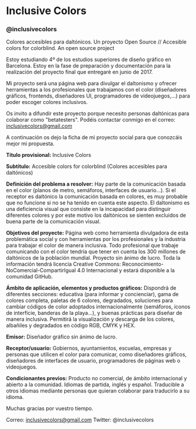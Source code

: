 # Inclusive Colors
### @inclusivecolors

Colores accesibles para daltónicos. Un proyecto Open Source // Accesible colors for colorblind. An open source project

Estoy estudiando 4º de los estudios superiores de diseño gráfico en Barcelona. Estoy en la fase de preparación y documentación para la realización del proyecto final que entregaré en junio de 2017.

Mi proyecto será una página web para divulgar el daltonismo y ofrecer herramientas a los profesionales que trabajamos con el color (diseñadores gráficos, frontends, diseñadores UI, programadores de videojuegos,...) para poder escoger colores inclusivos.

Os invito a difundir este proyecto porque necesito personas daltónicas para colaborar como "betatesters". Podéis contactar conmigo en el correo: inclusivecolors@gmail.com

A continuación os dejo la ficha de mi proyecto social para que conozcáis mejor mi propuesta.

<b>Título provisional:</b>
Inclusive Colors

<b>Subtítulo:</b>
Accesible colors for colorblind (Colores accesibles para daltónicos)

<b>Definición del problema a resolver:</b>
Hay parte de la comunicación basada en el color (planos de metro, semáforos, interfaces de usuario...). Si
el receptor es daltónico la comunicación basada en colores, es muy probable que no funcione si no se ha tenido en cuenta
este aspecto. El daltonismo es una deficiencia visual que consiste en la incapacidad para distinguir
diferentes colores y por este motivo los daltónicos se sienten excluidos de buena parte de la comunicación visual.

<b>Objetivos del proyecte:</b>
Página web como herramienta divulgadora de esta problemática social y con herramientas por los profesionales y la industria
para trabajar el color de manera inclusiva. Todo profesional que trabaje comunicando con el color tendría que tener en cuenta
los 300 millones de daltónicos de la población mundial. Proyecto sin ánimo de lucro. Toda la información
tendrá licencia Creative Commons: Reconocimiento-NoComercial-CompartirIgual 4.0 Internacional y estará
disponible a la comunidad GitHub.

<b>Ámbito de aplicación, elementos y productos gráficos:</b>
Dispondrá de diferentes secciones: educativa (para informar y concienciar), gama de colores completa, paletas
de 6 colores, degradados, soluciones para cambiar códigos de color adoptados internacionalmente (semáforos, iconos
de interfície, banderas de la playa...), y buenas prácticas para diseñar de manera inclusiva. Permitirá la visualización
y descarga de los colores, albañiles y degradados en código RGB, CMYK y HEX.

<b>Emisor:</b>
Diseñador gráfico sin ánimo de lucro.

<b>Receptor/usuario:</b>
Gobiernos, ayuntamientos, escuelas, empresas y personas que utilicen el color para comunicar, como diseñadores
gráficos, diseñadores de interfaces de usuario, programadores de páginas web o videojuegos.

<b>Condicionantes previos:</b>
Producto no comercial, de ámbito internacional y abierto a la comunidad. Idiomas de partida, inglés y español. Traducible a otros idiomas mediante personas que quieran colaborar para traducirlo a su idioma.


Muchas gracias por vuestro tiempo.

Correo: inclusivecolors@gmail.com
Twitter: @inclusivecolors
